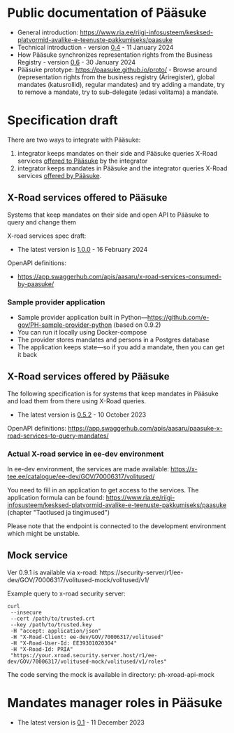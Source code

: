 # Public documentation of Pääsuke

* General introduction: https://www.ria.ee/riigi-infosusteem/kesksed-platvormid-avalike-e-teenuste-pakkumiseks/paasuke
* Technical introduction - version [0.4](spec/Introduction_to_Paasuke_and_configuring_roles.v0.4.pdf) - 11 January 2024
* How Pääsuke synchronizes representation rights from the Business Registry - version [0.6](spec/How_Paasuke_handles_representation_rights_from_the_Business_Registry.v0.6.pdf) - 30 January 2024
* Pääsuke prototype: https://paasuke.github.io/proto/ -
  Browse around (representation rights from the business registry (Äriregister), global mandates (katusrollid), regular mandates)
and try adding a mandate, try to remove a mandate, try to sub-delegate (edasi volitama) a mandate.

# Specification draft

There are two ways to integrate with Pääsuke:
1) integrator keeps mandates on their side and Pääsuke queries X-Road services [offered to Pääsuke](#x-road-services-offered-to-p%C3%A4%C3%A4suke) by the integrator
2) integrator keeps mandates in Pääsuke and the integrator queries X-Road services [offered by Pääsuke](#x-road-services-offered-by-p%C3%A4%C3%A4suke).

## X-Road services offered to Pääsuke

Systems that keep mandates on their side and open API to Pääsuke to query and change them

X-road services spec draft:
* The latest version is [1.0.0](spec/Pääsuke-xroad-services-spec-v1.0.0.pdf) - 16 February 2024

OpenAPI definitions: 
* https://app.swaggerhub.com/apis/aasaru/x-road-services-consumed-by-paasuke/

### Sample provider application

* Sample provider application built in Python—https://github.com/e-gov/PH-sample-provider-python (based on 0.9.2)
* You can run it locally using Docker-compose
* The provider stores mandates and persons in a Postgres database
* The application keeps state—so if you add a mandate, then you can get it back


## X-Road services offered by Pääsuke

The following specification is for systems that keep mandates in Pääsuke and load them from there using X-Road queries.

* The latest version is [0.5.2](spec/x-road_services_provided_by_paasuke.v0.5.2.pdf) - 10 October 2023

OpenAPI definitions: https://app.swaggerhub.com/apis/aasaru/paasuke-x-road-services-to-query-mandates/


### Actual X-road service in ee-dev environment

In ee-dev environment, the services are made available: https://x-tee.ee/catalogue/ee-dev/GOV/70006317/volitused/

You need to fill in an application to get access to the services.
The application formula can be found:
https://www.ria.ee/riigi-infosusteem/kesksed-platvormid-avalike-e-teenuste-pakkumiseks/paasuke
(chapter "Taotlused ja tingimused")

Please note that the endpoint is connected to the development environment which might be unstable.



## Mock service

Ver 0.9.1 is available via x-road:
https://security-server/r1/ee-dev/GOV/70006317/volitused-mock/volitused/v1/

Example query to x-road security server:

```
curl 
 --insecure 
 --cert /path/to/trusted.crt
 --key /path/to/trusted.key 
 -H "accept: application/json" 
 -H "X-Road-Client: ee-dev/GOV/70006317/volitused" 
 -H "X-Road-User-Id: EE39301020304" 
 -H "X-Road-Id: PRIA" 
 "https://your.xroad.security.server.host/r1/ee-dev/GOV/70006317/volitused-mock/volitused/v1/roles"
```

The code serving the mock is available in directory: ph-xroad-api-mock



# Mandates manager roles in Pääsuke

* The latest version is [0.1](spec/Mandates_manager_roles_in_Paasuke_v.0.1.pdf) - 11 December 2023